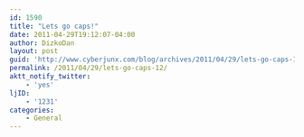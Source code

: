 ```yaml
---
id: 1590
title: "Lets go caps!"
date: 2011-04-29T19:12:07-04:00
author: DizkoDan
layout: post
guid: 'http://www.cyberjunx.com/blog/archives/2011/04/29/lets-go-caps-12/'
permalink: /2011/04/29/lets-go-caps-12/
aktt_notify_twitter:
    - 'yes'
ljID:
    - '1231'
categories:
    - General
---
```


<div class="posterous_autopost"></div>
